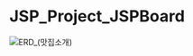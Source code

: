# JSP_Project_JSPBoard
![ERD_(맛집소개)](https://github.com/user-attachments/assets/f4cc2177-d622-4a1a-bff2-b416d19e529d)

